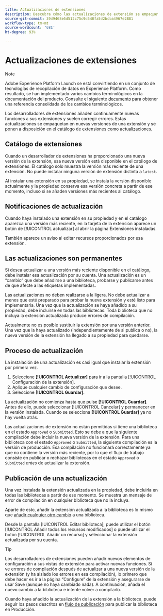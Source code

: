 ```yaml
---
title: Actualizaciones de extensiones
description: Descubra cómo las actualizaciones de extensión se empaquetan y representan en el catálogo de extensiones.
source-git-commit: 39d9468e5d512c75c9d540fa5d2bcba4967e2881
workflow-type: tm+mt
source-wordcount: '681'
ht-degree: 93%

---
```


# Actualizaciones de extensiones

>[!NOTE]
>
>Adobe Experience Platform Launch se está convirtiendo en un conjunto de tecnologías de recopilación de datos en Experience Platform. Como resultado, se han implementado varios cambios terminológicos en la documentación del producto. Consulte el siguiente [documento](../../../term-updates.md) para obtener una referencia consolidada de los cambios terminológicos.

Los desarrolladores de extensiones añaden continuamente nuevas funciones a sus extensiones y suelen corregir errores. Estas actualizaciones se empaquetan en nuevas versiones de una extensión y se ponen a disposición en el catálogo de extensiones como actualizaciones.

## Catálogo de extensiones

Cuando un desarrollador de extensiones ha proporcionado una nueva versión de la extensión, esa nueva versión está disponible en el catálogo de extensiones. El catálogo solo muestra la versión más reciente de una extensión. No puede instalar ninguna versión de extensión distinta a `latest`.

Al instalar una extensión en su propiedad, se instala la versión disponible actualmente y la propiedad conserva esa versión concreta a partir de ese momento, incluso si se añaden versiones más recientes al catálogo.

## Notificaciones de actualización

Cuando haya instalado una extensión en su propiedad y en el catálogo aparezca una versión más reciente, en la tarjeta de la extensión aparece un botón de [!UICONTROL actualizar] al abrir la página Extensiones instaladas.

También aparece un aviso al editar recursos proporcionados por esa extensión.

## Las actualizaciones son permanentes

Si desea actualizar a una versión más reciente disponible en el catálogo, debe instalar esa actualización por su cuenta. Una actualización es un “cambio” que debe añadirse a una biblioteca, probarse y publicarse antes de que afecte a las etiquetas implementadas.

Las actualizaciones no deben realizarse a la ligera. No debe actualizar a menos que esté preparado para probar la nueva extensión y esté listo para implementarla. Una vez que la actualización se haya añadido a su propiedad, debe incluirse en todas las bibliotecas. Toda biblioteca que no incluya la extensión actualizada produce errores de compilación.

Actualmente no es posible sustituir la extensión por una versión anterior. Una vez que la haya actualizado (independientemente de si publica o no), la nueva versión de la extensión ha llegado a su propiedad para quedarse.

## Proceso de actualización

La instalación de una actualización es casi igual que instalar la extensión por primera vez.

1. Seleccione **[!UICONTROL Actualizar]** para ir a la pantalla [!UICONTROL Configuración de la extensión].
1. Aplique cualquier cambio de configuración que desee.
1. Seleccione **[!UICONTROL Guardar]**.

La actualización no comienza hasta que pulse **[!UICONTROL Guardar]**. Antes de ello, puede seleccionar [!UICONTROL Cancelar] y permanecer en la versión instalada. Cuando se selecciona **[!UICONTROL Guardar]** ya no hay vuelta atrás.

Las actualizaciones de extensión no están permitidas si tiene una biblioteca en el estado `Approved` o `Submitted`. Esto se debe a que la siguiente compilación debe incluir la nueva versión de la extensión. Para una biblioteca con el estado `Approved` o `Submitted`, la siguiente compilación es la versión de producción. Esa compilación no funcionará correctamente ya que no contiene la versión más reciente, por lo que el flujo de trabajo consiste en publicar o rechazar bibliotecas en el estado `Approved` o `Submitted` _antes_ de actualizar la extensión.

## Publicación de una actualización

Una vez instalada la extensión actualizada en la propiedad, debe incluirla en todas las bibliotecas a partir de ese momento. Se muestra un mensaje de error de compilación en cualquier biblioteca que no la incluya.

Aparte de esto, añadir la extensión actualizada a la biblioteca es lo mismo que [añadir cualquier otro cambio](../../publishing/libraries.md) a una biblioteca.

Desde la pantalla [!UICONTROL Editar biblioteca], puede utilizar el botón [!UICONTROL Añadir todos los recursos modificados] o puede utilizar el botón [!UICONTROL Añadir un recurso] y seleccionar la extensión actualizada por su cuenta.

>[!TIP]
>
>Los desarrolladores de extensiones pueden añadir nuevos elementos de configuración a sus vistas de extensión para activar nuevas funciones. Si ve errores de compilación después de actualizar a una nueva versión de la extensión (y ha aislado los errores en esa compilación), lo primero que debe hacer es ir a la página “Configure” de la extensión y asegurarse de usar Save (aunque no haya cambiado nada). A continuación, añada el nuevo cambio a la biblioteca e intente volver a compilarlo.

Cuando haya añadido la actualización de la extensión a la biblioteca, puede seguir los pasos descritos en [flujo de publicación](../../publishing/publishing-flow.md) para publicar la biblioteca en Producción.
